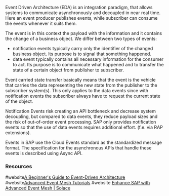Event Driven Architecture (EDA) is an integration paradigm, that allows systems to communicate asynchronously and decoupled in near real time. Here an event producer publishes events, while subscriber can consume the events whenever it suits them.

The event is in this context the payload with the information and it contains the change of a business object. 
We differ between two types of events:
- notification events typically carry only the identifier of the changed business object. Its purpose is to signal that something happened. 
- data event typically contains all necessary information for the consumer to act. Its purpose is to communicate what happened and to transfer the state of a certain object from publisher to subscriber. 

Event carried state transfer basically means that the event is the vehicle that carries the data representing the new state from the publisher to the subscriber system(s). This only applies to the data events since with notification events the subscriber always have to request the current state of the object. 

Notification Events risk creating an API bottleneck and decrease system decoupling, but compared to data events, they reduce payload sizes and the risk of out-of-order event processing. SAP only provides notification events so that the use of data events requires additional effort. (f.e. via RAP extensions).

Events in SAP use the Cloud Events standard as the standardized message format. The specification for the asynchronous APIs that handle these events is described using Async API.
### Resources
#website[A Beginner's Guide to Event-Driven Architecture](https://www.kurrent.io/event-driven-architecture)
#website[Advanced Event Mesh Tutorials](https://help.pubsub.em.services.cloud.sap/Cloud/ggs_signup.htm)
#website [Enhance SAP with Advanced Event Mesh | Solace](https://solace.com/blog/enhance-sap-with-advanced-event-mesh/)